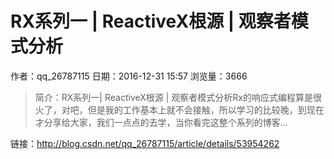 # RX系列一 | ReactiveX根源 | 观察者模式分析
作者：qq_26787115
日期：2016-12-31 15:57
浏览量：3666
> 简介：RX系列一| ReactiveX根源 | 观察者模式分析Rx的响应式编程算是很火了，对吧，但是我的工作基本上就不会接触，所以学习的比较晚，到现在才分享给大家，我们一点点的去学，当你看完这整个系列的博客...

 链接：http://blog.csdn.net/qq_26787115/article/details/53954262
